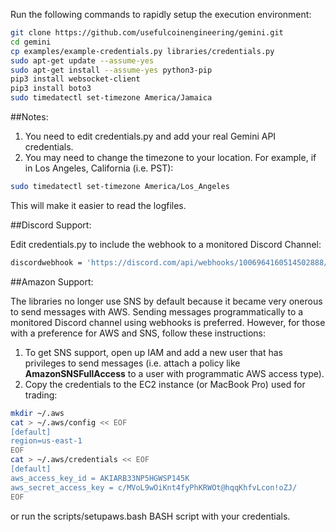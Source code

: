 Run the following commands to rapidly setup the execution environment:

```bash
git clone https://github.com/usefulcoinengineering/gemini.git
cd gemini
cp examples/example-credentials.py libraries/credentials.py
sudo apt-get update --assume-yes
sudo apt-get install --assume-yes python3-pip
pip3 install websocket-client
pip3 install boto3
sudo timedatectl set-timezone America/Jamaica
```

##Notes:

1. You need to edit credentials.py and add your real Gemini API credentials.
2. You may need to change the timezone to your location. For example, if in Los Angeles, California (i.e. PST):

```bash
sudo timedatectl set-timezone America/Los_Angeles
```

This will make it easier to read the logfiles.

##Discord Support:

Edit credentials.py to include the webhook to a monitored Discord Channel:

```bash
discordwebhook = 'https://discord.com/api/webhooks/1006964160514502888/9I0BJ5kReoZ0NPGvwJklrHiivh12_sYe9wSJzht-wyWJJ1ilAMQs7y0TDBxFKpqyt_mO'
```

##Amazon Support:

The libraries no longer use SNS by default because it became very onerous to send messages with AWS. Sending messages 
programmatically to a monitored Discord channel using webhooks is preferred. However, for those with a preference for 
AWS and SNS, follow these instructions:

1. To get SNS support, open up IAM and add a new user that has privileges to send messages (i.e. attach a policy like **AmazonSNSFullAccess** to a user with programmatic AWS access type).
2. Copy the credentials to the EC2 instance (or MacBook Pro) used for trading:

```bash
mkdir ~/.aws
cat > ~/.aws/config << EOF
[default]
region=us-east-1
EOF
cat > ~/.aws/credentials << EOF
[default]
aws_access_key_id = AKIARB33NP5HGWSP145K
aws_secret_access_key = c/MVoL9wOiKnt4fyPhKRWOt@hqqKhfvLcon!oZJ/
EOF
```

or run the scripts/setupaws.bash BASH script with your credentials.
